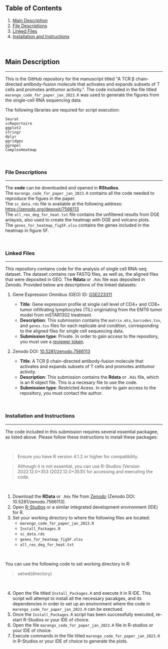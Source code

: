 ## Table of Contents

1. [Main Description](#main-description)
2. [File Descriptions](#file-descriptions)
3. [Linked Files](#linked-files)
4. [Installation and Instructions](#installation-and-instructions)

&nbsp;
&nbsp;
&nbsp;



## **Main Description**
------------------------

This is the GitHub repository for the manuscript titled "A TCR β chain-directed antibody-fusion molecule that activates and expands subsets of T cells and promotes antitumor activity.". The code included in the file titled `marengo_code_for_paper_jan_2023.R` was used to generate the figures from the single-cell RNA sequencing data. 

The following libraries are required for script execution:

```
Seurat
scReportoire
ggplot2
stringr
dplyr
ggridges
ggrepel
ComplexHeatmap

```
&nbsp;
&nbsp;
&nbsp;




### **File Descriptions**
---------------------------

The **code** can be downloaded and opened in **RStudios**. </br>
The `marengo_code_for_paper_jan_2023.R` contains all the code needed to reproduce the figues in the paper.</br>
The `sc_data.rds` file is available at the following address: https://zenodo.org/deposit/7566113 </br>
The `all_res_deg_for_heat.txt` file contains the unfiltered results from DGE anlaysis, also used to create the heatmap with DGE and volcano plots.</br>
The `genes_for_heatmap_fig5F.xlsx` contains the genes included in the heatmap in figure 5F.</br>



&nbsp;
&ensp;
&ensp;

### **Linked Files**
---------------------

This repository contains code for the analysis of single cell RNA-seq dataset. The dataset contains raw FASTQ files, as well as, the aligned files that were deposited in GEO. The **Rdata** or `.Rds` file was deposited in Zenodo. Provided below are descriptions of the linked datasets:

1. Gene Expression Omnibus (GEO) ID: [GSE223311](https://www.ncbi.nlm.nih.gov/geo/query/acc.cgi?acc=GSE223311)
   - **Title**: Gene expression profile at single cell level of CD4+ and CD8+ tumor infiltrating lymphocytes (TIL) originiating from the EMT6 tumor model from mSTAR1302 treatment.
   - **Description**: This submission contains the `matrix.mtx`, `barcodes.tsv`, and `genes.tsv` files for each replicate and condition, corresponding to the aligned files for single cell sequencing data. 
   - **Submission type**: Private. In order to gain access to the repository, you must use a [reviewer token](https://www.ncbi.nlm.nih.gov/geo/info/reviewer.html).

2. Zenodo DOI: [10.5281/zenodo.7566113](https://zenodo.org/deposit/7566113)
   - **Title**: A TCR β chain-directed antibody-fusion molecule that activates and expands subsets of T cells and promotes antitumor activity. 
   - **Description**:  This submission contains the **Rdata** or `.Rds` file, which is an R object file. This is a necesary file to use the code. 
   - **Submission type**: Restricted Acess. In order to gain access to the repository, you must contact the author.


&nbsp;
&ensp;




### **Installation and Instructions**
--------------------------------------
The code included in this submission requires several essential packagee, as listed above. Please follow these instructions to install these packages:

&nbsp;

> Ensure you have R version 4.1.2 or higher for compatibility. 

> Although it is not essential, you can use R-Studios (Version 2022.12.0+353 (2022.12.0+353)) for accessing and executing the code. 

&nbsp;

1. Download the **RData** or `.Rds` file from [Zenodo](https://zenodo.org/deposit/7566113) (Zenodo DOI: 10.5281/zenodo.7566113).
2. Open [R-Studios](https://www.rstudio.com/tags/rstudio-ide/) or a similar integrated development environment (IDE) for R. 
3. Set your working directory to where the following files are located:
   - `marengo_code_for_paper_jan_2023.R`
   - `Install_Packages.R`
   - `sc_data.rds`
   - `genes_for_heatmap_fig5F.xlsx`
   - `all_res_deg_for_heat.txt`

&nbsp;

You can use the following code to set working directory in R:

> setwd(directory)

&nbsp;

4. Open the file titled `Install_Packages.R` and execute it in R IDE. This script will attempt to install all the necessary pacakges, and its dependencies in order to set up an environment where the code in `marengo_code_for_paper_jan_2023.R` can be exectued. 
5. Once the `Install_Packages.R` script has been successfully executed, re-start R-Studios or your IDE of choice. 
6. Open the file `marengo_code_for_paper_jan_2023.R` file in R-studios or your IDE of choice. 
7. Execute commands in the file titled `marengo_code_for_paper_jan_2023.R` in R-Studios or your IDE of choice to generate the plots. 


&nbsp;
&nbsp;
&nbsp; 
&nbsp;
&nbsp;
&ensp;
&ensp;



